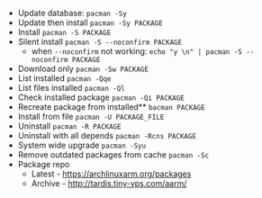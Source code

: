 - Update database: `pacman -Sy`
- Update then install `pacman -Sy PACKAGE`
- Install `pacman -S PACKAGE`
- Silent install `pacman -S --noconfirm PACKAGE`
	- when `--noconfirm` not working: `echo "y \n" | pacman -S --noconfirm PACKAGE`
- Download only `pacman -Sw PACKAGE`
- List installed `pacman -Qqe`
- List files installed `pacman -Ql`
- Check installed package `pacman -Qi PACKAGE`
- Recreate package from installed**  `bacman PACKAGE`
- Install from file `pacman -U PACKAGE_FILE`
- Uninstall `pacman -R PACKAGE`
- Uninstall with all depends `pacman -Rcns PACKAGE`
- System wide upgrade `pacman -Syu`
- Remove outdated packages from cache `pacman -Sc`
- Package repo 
	- Latest - https://archlinuxarm.org/packages  
	- Archive - http://tardis.tiny-vps.com/aarm/  
